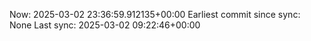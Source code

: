 Now: 2025-03-02 23:36:59.912135+00:00 Earliest commit since sync: None Last sync: 2025-03-02 09:22:46+00:00
